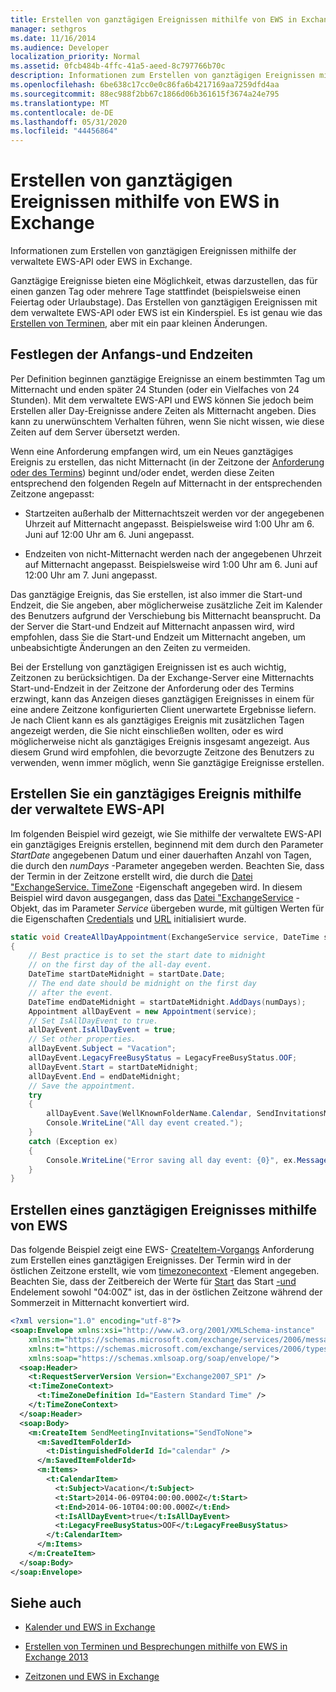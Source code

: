 ```yaml
---
title: Erstellen von ganztägigen Ereignissen mithilfe von EWS in Exchange
manager: sethgros
ms.date: 11/16/2014
ms.audience: Developer
localization_priority: Normal
ms.assetid: 0fcb484b-4ffc-41a5-aeed-8c797766b70c
description: Informationen zum Erstellen von ganztägigen Ereignissen mithilfe der verwaltete EWS-API oder EWS in Exchange.
ms.openlocfilehash: 6be638c17cc0e0c86fa6b4217169aa7259dfd4aa
ms.sourcegitcommit: 88ec988f2bb67c1866d06b361615f3674a24e795
ms.translationtype: MT
ms.contentlocale: de-DE
ms.lasthandoff: 05/31/2020
ms.locfileid: "44456864"
---
```

# <a name="create-all-day-events-by-using-ews-in-exchange"></a>Erstellen von ganztägigen Ereignissen mithilfe von EWS in Exchange

Informationen zum Erstellen von ganztägigen Ereignissen mithilfe der verwaltete EWS-API oder EWS in Exchange.
  
Ganztägige Ereignisse bieten eine Möglichkeit, etwas darzustellen, das für einen ganzen Tag oder mehrere Tage stattfindet (beispielsweise einen Feiertag oder Urlaubstage). Das Erstellen von ganztägigen Ereignissen mit dem verwaltete EWS-API oder EWS ist ein Kinderspiel. Es ist genau wie das [Erstellen von Terminen](how-to-create-appointments-and-meetings-by-using-ews-in-exchange-2013.md), aber mit ein paar kleinen Änderungen.
  
## <a name="setting-start-and-end-times"></a>Festlegen der Anfangs-und Endzeiten

Per Definition beginnen ganztägige Ereignisse an einem bestimmten Tag um Mitternacht und enden später 24 Stunden (oder ein Vielfaches von 24 Stunden). Mit dem verwaltete EWS-API und EWS können Sie jedoch beim Erstellen aller Day-Ereignisse andere Zeiten als Mitternacht angeben. Dies kann zu unerwünschtem Verhalten führen, wenn Sie nicht wissen, wie diese Zeiten auf dem Server übersetzt werden.
  
Wenn eine Anforderung empfangen wird, um ein Neues ganztägiges Ereignis zu erstellen, das nicht Mitternacht (in der Zeitzone der [Anforderung oder des Termins](time-zones-and-ews-in-exchange.md)) beginnt und/oder endet, werden diese Zeiten entsprechend den folgenden Regeln auf Mitternacht in der entsprechenden Zeitzone angepasst:
  
- Startzeiten außerhalb der Mitternachtszeit werden vor der angegebenen Uhrzeit auf Mitternacht angepasst. Beispielsweise wird 1:00 Uhr am 6. Juni auf 12:00 Uhr am 6. Juni angepasst.
    
- Endzeiten von nicht-Mitternacht werden nach der angegebenen Uhrzeit auf Mitternacht angepasst. Beispielsweise wird 1:00 Uhr am 6. Juni auf 12:00 Uhr am 7. Juni angepasst.
    
Das ganztägige Ereignis, das Sie erstellen, ist also immer die Start-und Endzeit, die Sie angeben, aber möglicherweise zusätzliche Zeit im Kalender des Benutzers aufgrund der Verschiebung bis Mitternacht beansprucht. Da der Server die Start-und Endzeit auf Mitternacht anpassen wird, wird empfohlen, dass Sie die Start-und Endzeit um Mitternacht angeben, um unbeabsichtigte Änderungen an den Zeiten zu vermeiden.
  
Bei der Erstellung von ganztägigen Ereignissen ist es auch wichtig, Zeitzonen zu berücksichtigen. Da der Exchange-Server eine Mitternachts Start-und-Endzeit in der Zeitzone der Anforderung oder des Termins erzwingt, kann das Anzeigen dieses ganztägigen Ereignisses in einem für eine andere Zeitzone konfigurierten Client unerwartete Ergebnisse liefern. Je nach Client kann es als ganztägiges Ereignis mit zusätzlichen Tagen angezeigt werden, die Sie nicht einschließen wollten, oder es wird möglicherweise nicht als ganztägiges Ereignis insgesamt angezeigt. Aus diesem Grund wird empfohlen, die bevorzugte Zeitzone des Benutzers zu verwenden, wenn immer möglich, wenn Sie ganztägige Ereignisse erstellen.
  
## <a name="create-an-all-day-event-by-using-the-ews-managed-api"></a>Erstellen Sie ein ganztägiges Ereignis mithilfe der verwaltete EWS-API

Im folgenden Beispiel wird gezeigt, wie Sie mithilfe der verwaltete EWS-API ein ganztägiges Ereignis erstellen, beginnend mit dem durch den Parameter _StartDate_ angegebenen Datum und einer dauerhaften Anzahl von Tagen, die durch den _numDays_ -Parameter angegeben werden. Beachten Sie, dass der Termin in der Zeitzone erstellt wird, die durch die [Datei "ExchangeService. TimeZone](https://msdn.microsoft.com/library/microsoft.exchange.webservices.data.exchangeservice.timezone%28v=exchg.80%29.aspx) -Eigenschaft angegeben wird. In diesem Beispiel wird davon ausgegangen, dass das [Datei "ExchangeService](https://msdn.microsoft.com/library/microsoft.exchange.webservices.data.exchangeservice%28v=exchg.80%29.aspx) -Objekt, das im Parameter _Service_ übergeben wurde, mit gültigen Werten für die Eigenschaften [Credentials](https://msdn.microsoft.com/library/microsoft.exchange.webservices.data.exchangeservicebase.credentials%28v=exchg.80%29.aspx) und [URL](https://msdn.microsoft.com/library/microsoft.exchange.webservices.data.exchangeservice.url%28v=exchg.80%29.aspx) initialisiert wurde. 
  
```cs
static void CreateAllDayAppointment(ExchangeService service, DateTime startDate, int numDays)
{
    // Best practice is to set the start date to midnight
    // on the first day of the all-day event.
    DateTime startDateMidnight = startDate.Date;
    // The end date should be midnight on the first day
    // after the event.
    DateTime endDateMidnight = startDateMidnight.AddDays(numDays);
    Appointment allDayEvent = new Appointment(service);
    // Set IsAllDayEvent to true.
    allDayEvent.IsAllDayEvent = true;
    // Set other properties.
    allDayEvent.Subject = "Vacation";
    allDayEvent.LegacyFreeBusyStatus = LegacyFreeBusyStatus.OOF;
    allDayEvent.Start = startDateMidnight;
    allDayEvent.End = endDateMidnight;
    // Save the appointment.
    try
    {
        allDayEvent.Save(WellKnownFolderName.Calendar, SendInvitationsMode.SendToNone);
        Console.WriteLine("All day event created.");
    }
    catch (Exception ex)
    {
        Console.WriteLine("Error saving all day event: {0}", ex.Message);
    }
}
```

## <a name="create-an-all-day-event-by-using-ews"></a>Erstellen eines ganztägigen Ereignisses mithilfe von EWS

Das folgende Beispiel zeigt eine EWS- [CreateItem-Vorgangs](https://msdn.microsoft.com/library/78a52120-f1d0-4ed7-8748-436e554f75b6%28Office.15%29.aspx) Anforderung zum Erstellen eines ganztägigen Ereignisses. Der Termin wird in der östlichen Zeitzone erstellt, wie vom [timezonecontext](https://msdn.microsoft.com/library/573c462b-aa1d-4ba0-8852-e3f48b26873b%28Office.15%29.aspx) -Element angegeben. Beachten Sie, dass der Zeitbereich der Werte für [Start](https://msdn.microsoft.com/library/7cfe9979-c893-4f9b-b3a1-8f9e17515a4b%28Office.15%29.aspx) das Start [-und](https://msdn.microsoft.com/library/72329821-32ff-495d-b6e5-fdc011003c2e%28Office.15%29.aspx) Endelement sowohl "04:00Z" ist, das in der östlichen Zeitzone während der Sommerzeit in Mitternacht konvertiert wird. 
  
```XML
<?xml version="1.0" encoding="utf-8"?>
<soap:Envelope xmlns:xsi="http://www.w3.org/2001/XMLSchema-instance" 
    xmlns:m="https://schemas.microsoft.com/exchange/services/2006/messages" 
    xmlns:t="https://schemas.microsoft.com/exchange/services/2006/types" 
    xmlns:soap="https://schemas.xmlsoap.org/soap/envelope/">
  <soap:Header>
    <t:RequestServerVersion Version="Exchange2007_SP1" />
    <t:TimeZoneContext>
      <t:TimeZoneDefinition Id="Eastern Standard Time" />
    </t:TimeZoneContext>
  </soap:Header>
  <soap:Body>
    <m:CreateItem SendMeetingInvitations="SendToNone">
      <m:SavedItemFolderId>
        <t:DistinguishedFolderId Id="calendar" />
      </m:SavedItemFolderId>
      <m:Items>
        <t:CalendarItem>
          <t:Subject>Vacation</t:Subject>
          <t:Start>2014-06-09T04:00:00.000Z</t:Start>
          <t:End>2014-06-10T04:00:00.000Z</t:End>
          <t:IsAllDayEvent>true</t:IsAllDayEvent>
          <t:LegacyFreeBusyStatus>OOF</t:LegacyFreeBusyStatus>
        </t:CalendarItem>
      </m:Items>
    </m:CreateItem>
  </soap:Body>
</soap:Envelope>
```

## <a name="see-also"></a>Siehe auch


- [Kalender und EWS in Exchange](calendars-and-ews-in-exchange.md)
    
- [Erstellen von Terminen und Besprechungen mithilfe von EWS in Exchange 2013](how-to-create-appointments-and-meetings-by-using-ews-in-exchange-2013.md)
    
- [Zeitzonen und EWS in Exchange](time-zones-and-ews-in-exchange.md)
    

